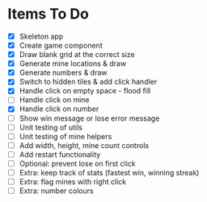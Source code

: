 # Items To Do

- [x] Skeleton app
- [x] Create game component
- [x] Draw blank grid at the correct size
- [x] Generate mine locations & draw
- [x] Generate numbers & draw
- [x] Switch to hidden tiles & add click handler
- [x] Handle click on empty space - flood fill
- [ ] Handle click on mine
- [x] Handle click on number
- [ ] Show win message or lose error message
- [ ] Unit testing of utils
- [ ] Unit testing of mine helpers
- [ ] Add width, height, mine count controls
- [ ] Add restart functionality
- [ ] Optional: prevent lose on first click
- [ ] Extra: keep track of stats (fastest win, winning streak)
- [ ] Extra: flag mines with right click
- [ ] Extra: number colours